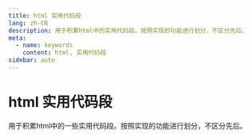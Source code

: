 ```yaml
---
title: html 实用代码段
lang: zh-CN
description: 用于积累html中的实用代码段。按照实现的功能进行划分，不区分先后。
meta:
  - name: keywords
    content: html, 实用代码段
sidebar: auto
---
```


# html 实用代码段 #

用于积累html中的一些实用代码段。按照实现的功能进行划分，不区分先后。